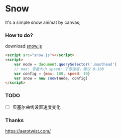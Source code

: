 # Snow
It's a simple snow animat by canvas;

### How to do?

download [snow.js](https://github.com/Cacivy/snow/blob/master/snow.js)

```html
<script src="snow.js"></script>
<script>
    var node = document.querySelector('.masthead')
    // max: 雪量大小 speed: 下雪速度，建议 0~100
    var config = {max: 100, speed: 10}
    var snow = new snow(node, config)
</script>
```

### TODO

- [ ] 贝塞尔曲线设置速度变化

### Thanks
https://aerotwist.com/